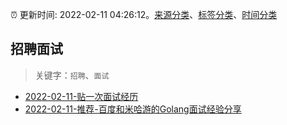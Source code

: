 :alarm_clock: 更新时间: 2022-02-11 04:26:12。[来源分类](../README.md)、[标签分类](../TAGS.md)、[时间分类](../TIMELINE.md)

## 招聘面试


> 关键字：`招聘`、`面试`



- [2022-02-11-贴一次面试经历](https://www.v2ex.com/t/833140) 
- [2022-02-11-推荐-百度和米哈游的Golang面试经验分享](https://toutiao.io/k/q0sox0k) 